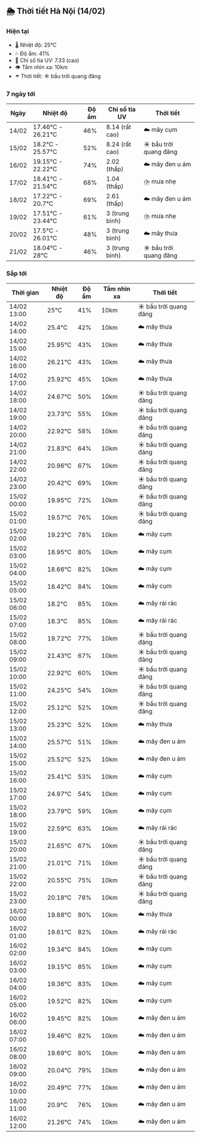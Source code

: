 ## 🌦️ Thời tiết Hà Nội (14/02)

### Hiện tại

- 🌡️ Nhiệt độ: 25℃
- 💦 Độ ẩm: 41%
- 🌟 Chỉ số tia UV: 7.33 (cao)
- 👁️ Tầm nhìn xa: 10km
- ☂️ Thời tiết: ☀️ bầu trời quang đãng

### 7 ngày tới

| Ngày | Nhiệt độ | Độ ẩm | Chỉ số tia UV | Thời tiết |
| --- | --- | --- | --- | --- |
| 14/02 | 17.46℃ - 26.21℃ | 46% | 8.14 (rất cao) | ☁️ mây cụm |
| 15/02 | 18.2℃ - 25.57℃ | 52% | 8.24 (rất cao) | ☀️ bầu trời quang đãng |
| 16/02 | 19.15℃ - 22.22℃ | 74% | 2.02 (thấp) | ☁️ mây đen u ám |
| 17/02 | 18.41℃ - 21.54℃ | 68% | 1.04 (thấp) | ⛈️ mưa nhẹ |
| 18/02 | 17.22℃ - 20.7℃ | 69% | 2.61 (thấp) | ☁️ mây đen u ám |
| 19/02 | 17.51℃ - 23.44℃ | 61% | 3 (trung bình) | ⛈️ mưa nhẹ |
| 20/02 | 17.5℃ - 26.01℃ | 48% | 3 (trung bình) | ☁️ mây thưa |
| 21/02 | 18.04℃ - 28℃ | 46% | 3 (trung bình) | ☀️ bầu trời quang đãng |

### Sắp tới

| Thời gian | Nhiệt độ | Độ ẩm | Tầm nhìn xa | Thời tiết |
| --- | --- | --- | --- | --- |
| 14/02 13:00 | 25℃ | 41% | 10km | ☀️ bầu trời quang đãng |
| 14/02 14:00 | 25.4℃ | 42% | 10km | ☁️ mây thưa |
| 14/02 15:00 | 25.95℃ | 43% | 10km | ☁️ mây thưa |
| 14/02 16:00 | 26.21℃ | 43% | 10km | ☁️ mây thưa |
| 14/02 17:00 | 25.92℃ | 45% | 10km | ☁️ mây thưa |
| 14/02 18:00 | 24.67℃ | 50% | 10km | ☀️ bầu trời quang đãng |
| 14/02 19:00 | 23.73℃ | 55% | 10km | ☀️ bầu trời quang đãng |
| 14/02 20:00 | 22.92℃ | 58% | 10km | ☀️ bầu trời quang đãng |
| 14/02 21:00 | 21.83℃ | 64% | 10km | ☀️ bầu trời quang đãng |
| 14/02 22:00 | 20.96℃ | 67% | 10km | ☀️ bầu trời quang đãng |
| 14/02 23:00 | 20.42℃ | 69% | 10km | ☀️ bầu trời quang đãng |
| 15/02 00:00 | 19.95℃ | 72% | 10km | ☀️ bầu trời quang đãng |
| 15/02 01:00 | 19.57℃ | 76% | 10km | ☀️ bầu trời quang đãng |
| 15/02 02:00 | 19.23℃ | 78% | 10km | ☁️ mây cụm |
| 15/02 03:00 | 18.95℃ | 80% | 10km | ☁️ mây cụm |
| 15/02 04:00 | 18.66℃ | 82% | 10km | ☁️ mây cụm |
| 15/02 05:00 | 18.42℃ | 84% | 10km | ☁️ mây cụm |
| 15/02 06:00 | 18.2℃ | 85% | 10km | ☁️ mây rải rác |
| 15/02 07:00 | 18.3℃ | 85% | 10km | ☁️ mây rải rác |
| 15/02 08:00 | 19.72℃ | 77% | 10km | ☀️ bầu trời quang đãng |
| 15/02 09:00 | 21.43℃ | 67% | 10km | ☀️ bầu trời quang đãng |
| 15/02 10:00 | 22.92℃ | 60% | 10km | ☀️ bầu trời quang đãng |
| 15/02 11:00 | 24.25℃ | 54% | 10km | ☀️ bầu trời quang đãng |
| 15/02 12:00 | 25.12℃ | 52% | 10km | ☀️ bầu trời quang đãng |
| 15/02 13:00 | 25.23℃ | 52% | 10km | ☁️ mây thưa |
| 15/02 14:00 | 25.57℃ | 51% | 10km | ☁️ mây đen u ám |
| 15/02 15:00 | 25.52℃ | 52% | 10km | ☁️ mây đen u ám |
| 15/02 16:00 | 25.41℃ | 53% | 10km | ☁️ mây cụm |
| 15/02 17:00 | 24.97℃ | 54% | 10km | ☁️ mây cụm |
| 15/02 18:00 | 23.79℃ | 59% | 10km | ☁️ mây cụm |
| 15/02 19:00 | 22.59℃ | 63% | 10km | ☁️ mây rải rác |
| 15/02 20:00 | 21.65℃ | 67% | 10km | ☀️ bầu trời quang đãng |
| 15/02 21:00 | 21.01℃ | 71% | 10km | ☀️ bầu trời quang đãng |
| 15/02 22:00 | 20.55℃ | 75% | 10km | ☀️ bầu trời quang đãng |
| 15/02 23:00 | 20.18℃ | 78% | 10km | ☀️ bầu trời quang đãng |
| 16/02 00:00 | 19.88℃ | 80% | 10km | ☁️ mây thưa |
| 16/02 01:00 | 19.61℃ | 82% | 10km | ☁️ mây rải rác |
| 16/02 02:00 | 19.34℃ | 84% | 10km | ☁️ mây cụm |
| 16/02 03:00 | 19.15℃ | 85% | 10km | ☁️ mây cụm |
| 16/02 04:00 | 19.36℃ | 83% | 10km | ☁️ mây cụm |
| 16/02 05:00 | 19.52℃ | 82% | 10km | ☁️ mây cụm |
| 16/02 06:00 | 19.45℃ | 82% | 10km | ☁️ mây đen u ám |
| 16/02 07:00 | 19.46℃ | 82% | 10km | ☁️ mây đen u ám |
| 16/02 08:00 | 19.69℃ | 80% | 10km | ☁️ mây đen u ám |
| 16/02 09:00 | 20.04℃ | 79% | 10km | ☁️ mây đen u ám |
| 16/02 10:00 | 20.49℃ | 77% | 10km | ☁️ mây đen u ám |
| 16/02 11:00 | 20.9℃ | 76% | 10km | ☁️ mây đen u ám |
| 16/02 12:00 | 21.26℃ | 74% | 10km | ☁️ mây đen u ám |
